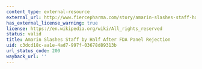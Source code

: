 ```yaml
---
content_type: external-resource
external_url: http://www.fiercepharma.com/story/amarin-slashes-staff-half/2013-10-22
has_external_license_warning: true
license: https://en.wikipedia.org/wiki/All_rights_reserved
status: valid
title: Amarin Slashes Staff by Half After FDA Panel Rejection
uid: c3dcd18c-aa1e-4ad7-997f-03678d89313b
url_status_code: 200
wayback_url: ''
---
```

